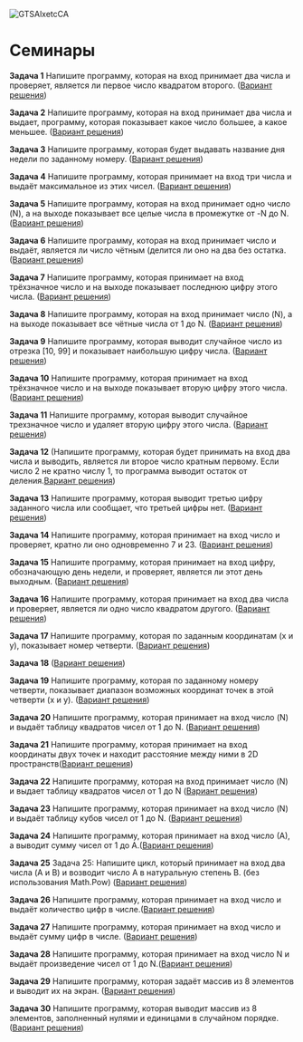 ![GTSAlxetcCA](https://user-images.githubusercontent.com/119147958/220416794-0f3e93a6-443a-42bf-9de6-19dcaff13ef0.jpg)


# Семинары 

**Задача 1**  Напишите программу, которая на вход принимает два числа 
 и проверяет, является ли первое число квадратом второго. ([Вариант решения](https://github.com/ArtemGit007/Seminares/blob/master/Семинар%201%20С%23/Задача%201/Program.cs))

**Задача 2** Напишите программу, которая на вход принимает два числа и выдает, программу, которая показывает какое число большее, а какое меньшее. ([Вариант решения](https://github.com/ArtemGit007/Homework-C--Sharp/blob/master/Задача%202/Program.cs))

**Задача 3** Напишите программу, которая будет выдавать название дня недели 
 по заданному номеру. ([Вариант решения](https://github.com/ArtemGit007/Seminares/blob/master/Семинар%201%20С%23/Задача%203/Program.cs))

**Задача 4** Напишите программу, которая принимает на вход три числа и выдаёт максимальное из этих чисел. ([Вариант решения](https://github.com/ArtemGit007/Homework-C--Sharp/blob/master/Задача%204/Program.cs))

**Задача 5** Напишите программу, которая на вход принимает одно число (N), 
а на выходе показывает все целые числа в промежутке от -N до N. ([Вариант решения](https://github.com/ArtemGit007/Seminares/blob/master/Семинар%201%20С%23/Задача%205/Program.cs))

**Задача 6** Напишите программу, которая на вход принимает число и выдаёт, является ли число чётным (делится ли оно на два без остатка. ([Вариант решения](https://github.com/ArtemGit007/Homework-C--Sharp/blob/master/Задача%206/Program.cs))

**Задача 7**  Напишите программу, которая принимает на вход трёхзначное число и на выходе показывает последнюю цифру этого числа. ([Вариант решения](https://github.com/ArtemGit007/Seminares/blob/master/Семинар%201%20С%23/Задача%207/Program.cs))

**Задача 8** Напишите программу, которая на вход принимает число (N), а на выходе показывает все чётные числа от 1 до N. ([Вариант решения](https://github.com/ArtemGit007/Homework-C--Sharp/blob/master/Задача%208/Program.cs))

**Задача 9** Напишите программу, которая выводит случайное число из отрезка [10, 99] и показывает наибольшую цифру числа. ([Вариант решения](https://github.com/ArtemGit007/Seminares/blob/master/Семинар%202%20C%23/Задача%209/Program.cs))

**Задача 10** Напишите программу, которая принимает на вход трёхзначное число и на выходе показывает вторую цифру этого числа. ([Вариант решения](https://github.com/ArtemGit007/Homework-C--Sharp/blob/master/Задача10/Program.cs))

**Задача 11** Напишите программу, которая выводит случайное трехзначное число и удаляет вторую цифру этого числа. ([Вариант решения](https://github.com/ArtemGit007/Seminares/blob/master/Семинар%202%20C%23/Задача%2011/Program.cs))

**Задача 12** (Напишите программу, которая будет принимать на вход два числа и выводить, является ли второе число кратным первому. Если число 2 не кратно числу 1, то программа выводит остаток от деления.[Вариант решения](https://github.com/ArtemGit007/Seminares/blob/master/Семинар%202%20C%23/Задача%2012/Program.cs))

**Задача 13** Напишите программу, которая выводит третью цифру заданного числа или сообщает, что третьей цифры нет. ([Вариант решения](https://github.com/ArtemGit007/Homework-C--Sharp/blob/master/Задача%2013/Program.cs))

**Задача 14** Напишите программу, которая принимает на вход число и проверяет, кратно ли оно одновременно 7 и 23. ([Вариант решения](https://github.com/ArtemGit007/Seminares/blob/master/Семинар%202%20C%23/Задача%2014/Program.cs))

**Задача 15** Напишите программу, которая принимает на вход цифру, обозначающую день недели, и проверяет, является ли этот день выходным. ([Вариант решения](https://github.com/ArtemGit007/Homework-C--Sharp/blob/master/Задача%2015/Program.cs))

**Задача 16** Напишите программу, которая принимает на вход два числа и проверяет, является ли одно число квадратом другого. ([Вариант решения](https://github.com/ArtemGit007/Seminares/blob/master/Семинар%202%20C%23/Задача%2016/Program.cs))

**Задача 17** Напишите программу, которая по заданным координатам (х и у), показывает номер четверти. ([Вариант решения](https://github.com/ArtemGit007/Seminares/blob/master/Семинар%203%20С%23/Задача%2017))

**Задача 18** ([Вариант решения]())

**Задача 19** Напишите программу, которая по заданному номеру четверти, показывает диапазон возможных координат  точек в этой четверти (x и y). ([Вариант решения](https://github.com/ArtemGit007/Seminares/blob/master/Семинар%203%20С%23/Задача%2019))

**Задача 20**  Напишите программу, которая принимает на вход число (N) и выдаёт таблицу квадратов чисел от 1 до N. ([Вариант решения](https://github.com/ArtemGit007/Seminares/blob/master/Семинар%203%20С%23/Задание%2020/Program.cs))

**Задача 21**  Напишите программу, которая принимает на вход координаты двух точек и находит расстояние между ними в 2D пространств([Вариант решения](https://github.com/ArtemGit007/Seminares/blob/master/Семинар%203%20С%23/Задача%2021/Program.cs))

**Задача 22** Напишите программу, которая на вход принимает число (N) и выдает таблицу квадратов чисел от 1 до N ([Вариант решения](https://github.com/ArtemGit007/Seminares/blob/master/Семинар%203%20С%23/Задание%2022/Program.cs))

**Задача 23** Напишите программу, которая принимает на вход число (N) и выдаёт таблицу кубов чисел от 1 до N. ([Вариант решения](https://github.com/ArtemGit007/Homework-C--Sharp/blob/master/Task%2023/Program.cs))

**Задача 24** Напишите программу, которая принимает на вход число (А), а выводит сумму чисел от 1 до А.([Вариант решения](https://github.com/ArtemGit007/Homework-C--Sharp/blob/master/Задача%2024))

**Задача 25** Задача 25: Напишите цикл, который принимает на вход два числа (A и B) и возводит число A в натуральную степень B. (без использования Math.Pow) ([Вариант решения](https://github.com/ArtemGit007/Homework-C--Sharp/blob/master/Задача%2025/Program.cs))

**Задача 26** Напишите программу, которая принимает на вход число и выдаёт количество цифр в числе.([Вариант решения](https://github.com/ArtemGit007/Seminares/blob/master/Семинар%204%20С%23/Задача%2026/Program.cs))

**Задача 27** Напишите программу, которая принимает на вход число и выдаёт сумму цифр в числе. ([Вариант решения](https://github.com/ArtemGit007/Homework-C--Sharp/blob/master/Задача%2027/Program.cs))

**Задача 28** Напишите программу, которая принимает на вход число N и выдаёт произведение чисел от 1 до N.([Вариант решения](https://github.com/ArtemGit007/Seminares/blob/master/Семинар%204%20С%23/Задача%2028/Program.cs))

**Задача 29**  Напишите программу, которая задаёт массив из 8 элементов и выводит их на экран. ([Вариант решения](https://github.com/ArtemGit007/Homework-C--Sharp/blob/master/Задача%2029/Program.cs))

**Задача 30** Напишите программу, которая выводит массив из 8 элементов, заполненный нулями и единицами в случайном порядке.([Вариант решения](https://github.com/ArtemGit007/Seminares/blob/master/Семинар%204%20С%23/Задача%2030/Program.cs))










